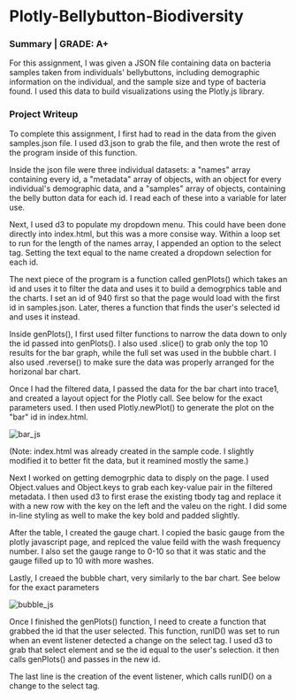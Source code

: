 # Plotly-Bellybutton-Biodiversity

### Summary | GRADE: A+

For this assignment, I was given a JSON file containing data on bacteria samples taken from individuals' bellybuttons, including demographic information on the individual, and the sample size and type of bacteria found. I used this data to build visualizations using the Plotly.js library.

### Project Writeup

To complete this assignment, I first had to read in the data from the given samples.json file. I used d3.json to grab the file, and then wrote the rest of the program inside of this function. 

Inside the json file were three individual datasets: a "names" array containing every id, a "metadata" array of objects, with an object for every individual's demographic data, and a "samples" array of objects, containing the belly button data for each id. I read each of these into a variable for later use. 

Next, I used d3 to populate my dropdown menu. This could have been done directly into index.html, but this was a more consise way. Within a loop set to run for the length of the names array, I appended an option to the select tag. Setting the text equal to the name created a dropdown selection for each id. 
  
The next piece of the program is a function called genPlots() which takes an id and uses it to filter the data and uses it to build a demogrphics table and the charts. I set an id of 940 first so that the page would load with the first id in samples.json. Later, theres a function that finds the user's selected id and uses it instead. 

Inside genPlots(), I first used filter functions to narrow the data down to only the id passed into genPlots(). I also used .slice() to grab only the top 10 results for the bar graph, while the full set was used in the bubble chart. I also used .reverse() to make sure the data was properly arranged for the horizonal bar chart. 

Once I had the filtered data, I passed the data for the bar chart into trace1, and created a layout opject for the Plotly call. See below for the exact parameters used. I then used Plotly.newPlot() to generate the plot on the "bar" id in index.html. 

![bar_js](https://github.com/tkadamson/hw12-plotly-bellybutton-biodiversity/blob/main/static/images/bar_js.png)

(Note: index.html was already created in the sample code. I slightly modified it to better fit the data, but it reamined mostly the same.)

Next I worked on getting demogrphic data to disply on the page. I used Object.values and Object.keys to grab each key-value pair in the filtered metadata. I then used d3 to first erase the existing tbody tag and replace it with a new row with the key on the left and the valeu on the right. I did some in-line styling as well to make the key bold and padded slightly. 
  
After the table, I created the gauge chart. I copied the basic gauge from the plotly javascript page, and replced the value feild with the wash frequency number. I also set the gauge range to 0-10 so that it was static and the gauge filled up to 10 with more washes. 

Lastly, I creaed the bubble chart, very similarly to the bar chart. See below for the exact parameters

![bubble_js](https://github.com/tkadamson/hw12-plotly-bellybutton-biodiversity/blob/main/static/images/bubble_js.png)

Once I finished the genPlots() function, I need to create a function that grabbed the id that the user selected. This function, runID() was set to run when an event listener detected a change on the select tag. I used d3 to grab that select element and se the id equal to the user's selection. it then calls genPlots() and passes in the new id. 
  
The last line is the creation of the event listener, which calls runID() on a change to the select tag.
